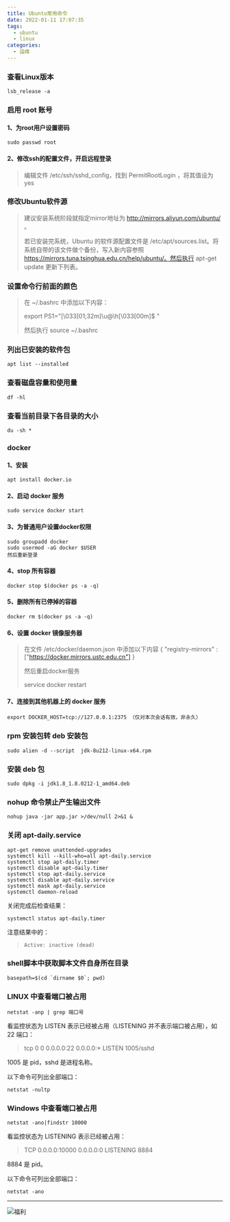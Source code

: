 ```yaml
---
title: Ubuntu常用命令
date: 2022-01-11 17:07:35
tags:
  - ubuntu
  - linux
categories:
  - 运维
---
```


### 查看Linux版本

```shell
lsb_release -a
```

### 启用 root 账号

#### 1、为root用户设置密码

```shell
sudo passwd root
```

#### 2、修改ssh的配置文件，开启远程登录

> 编辑文件 /etc/ssh/sshd_config，找到  PermitRootLogin ，将其值设为 yes

### 修改Ubuntu软件源

> 建议安装系统阶段就指定mirror地址为  http://mirrors.aliyun.com/ubuntu/  。
>
> 若已安装完系统，Ubuntu 的软件源配置文件是 /etc/apt/sources.list。将系统自带的该文件做个备份，写入新内容参照 https://mirrors.tuna.tsinghua.edu.cn/help/ubuntu/。然后执行 apt-get update 更新下列表。

### 设置命令行前面的颜色

> 在 ~/.bashrc 中添加以下内容：
>
> export PS1="\[\033[01;32m\]\u@\h\[\033[00m\]$ "
>
> 然后执行  source ~/.bashrc

### 列出已安装的软件包
```shell
apt list --installed
```

### 查看磁盘容量和使用量

```shell
df -hl
```

### 查看当前目录下各目录的大小

```shell
du -sh *
```

### docker

#### 1、安装

```shell
apt install docker.io
```

#### 2、启动 docker 服务

```shell
sudo service docker start
```

#### 3、为普通用户设置docker权限

```shell
sudo groupadd docker
sudo usermod -aG docker $USER
然后重新登录
```

#### 4、stop 所有容器

```shell
docker stop $(docker ps -a -q)
```

#### 5、删除所有已停掉的容器

```shell
docker rm $(docker ps -a -q)
```

#### 6、设置 docker 镜像服务器

> 在文件 /etc/docker/daemon.json 中添加以下内容
> {
>    "registry-mirrors" : ["https://docker.mirrors.ustc.edu.cn"]
> }
>
> 然后重启docker服务
>
> service docker restart

#### 7、连接到其他机器上的 docker 服务

```shell
export DOCKER_HOST=tcp://127.0.0.1:2375 （仅对本次会话有效，非永久）
```

### rpm 安装包转 deb 安装包

```shell
sudo alien -d --script  jdk-8u212-linux-x64.rpm
```

### 安装 deb 包

```shell
sudo dpkg -i jdk1.8_1.8.0212-1_amd64.deb
```

### nohup 命令禁止产生输出文件

```shell
nohup java -jar app.jar >/dev/null 2>&1 &
```

### 关闭 apt-daily.service

```shell
apt-get remove unattended-upgrades
systemctl kill --kill-who=all apt-daily.service
systemctl stop apt-daily.timer
systemctl disable apt-daily.timer
systemctl stop apt-daily.service
systemctl disable apt-daily.service
systemctl mask apt-daily.service
systemctl daemon-reload
```

关闭完成后检查结果：

```shell
systemctl status apt-daily.timer
```

注意结果中的：

> ```
> Active: inactive (dead)
> ```

### shell脚本中获取脚本文件自身所在目录

```shell
basepath=$(cd `dirname $0`; pwd)
```

### LINUX 中查看端口被占用

```shell
netstat -anp | grep 端口号
```

看监控状态为 LISTEN 表示已经被占用（LISTENING 并不表示端口被占用），如 22 端口：

> tcp        0      0 0.0.0.0:22              0.0.0.0:*               LISTEN      1005/sshd

1005 是 pid，sshd 是进程名称。

以下命令可列出全部端口：

```shell
netstat -nultp
```

### Windows 中查看端口被占用

```shell
netstat -ano|findstr 10000
```

看监控状态为 LISTENING 表示已经被占用：

> TCP    0.0.0.0:10000          0.0.0.0:0              LISTENING       8884

8884 是 pid。

以下命令可列出全部端口：

```shell
netstat -ano
```

------
![福利](/images/骚图/三国杀/大乔.jpg)
